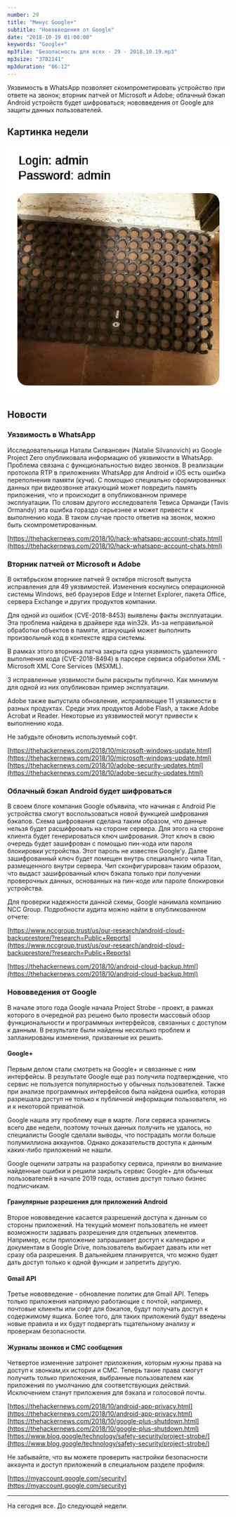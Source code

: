 ```yaml
---
number: 29
title: "Минус Google+"
subtitle: "Нововведения от Google"
date: "2018-10-19 01:00:00"
keywords: "Google+"
mp3file: "Безопасность для всех - 29 - 2018.10.19.mp3"
mp3size: "3782141"
mp3duration: "06:12"
---
```


Уязвимость в WhatsApp позволяет скомпрометировать устройство при ответе на звонок;
вторник патчей от Microsoft и Adobe;
облачный бэкап Android устройств будет шифроваться;
нововведения от Google для защиты данных пользователей.

<!--more-->

## Картинка недели

![Login: admin, Password: admin](/assets/images/29-login-admin-password-admin.png)

## Новости

### Уязвимость в WhatsApp

Исследовательница Натали Силванович (Natalie Silvanovich) из Google Project Zero опубликовала информацию об уязвимости в WhatsApp. Проблема связана с функциональностью видео звонков. В реализации протокола RTP в приложениях WhatsApp для Android и iOS есть ошибка переполнения памяти (кучи). С помощью специально сформированных данных при видеозвонке атакующий может повредить память приложения, что и происходит в опубликованном примере эксплуатации.  По словам другого исследователя Тевиса Орманди (Tavis Ormandy) эта ошибка гораздо серьезнее и может привести к выполнению кода. В таком случае просто ответив на звонок, можно быть скомпрометированным.

[https://thehackernews.com/2018/10/hack-whatsapp-account-chats.html](https://thehackernews.com/2018/10/hack-whatsapp-account-chats.html)

### Вторник патчей от Microsoft и Adobe

В октябрьском вторнике патчей 9 октября microsoft выпуста исправления для 49 уязвимостей. Изменения коснулись операционной системы Windows, веб браузеров Edge и Internet Explorer, пакета Office, сервера Exchange и других продуктов компании. 

Для одной из ошибок (CVE-2018-8453) выявлены факты эксплуатации. Эта проблема найдена в драйвере яда win32k. Из-за неправильной обработки объектов в памяти, атакующий может выполнить произвольный код в контексте ядра системы.

В рамках этого вторника патча закрыта одна уязвимость удаленного выполнения кода (CVE-2018-8494) в парсере сервиса обработки XML - Microsoft XML Core Services (MSXML).

3 исправленные уязвимости были раскрыты публично. Как минимум для одной из них опубликован пример эксплуатации.

Adobe также выпустила обновление, исправляющее 11 уязвимости в разных продуктах. Среди этих продуктов Adobe Flash, а также Adobe Acrobat и Reader. Некоторые из уязвимостей могут привести к выполнению кода.

Не забудьте обновить используемый софт.

[https://thehackernews.com/2018/10/microsoft-windows-update.html](https://thehackernews.com/2018/10/microsoft-windows-update.html)
[https://thehackernews.com/2018/10/adobe-security-updates.html](https://thehackernews.com/2018/10/adobe-security-updates.html)

### Облачный бэкап Android будет шифроваться

В своем блоге компания Google объявила, что начиная с Android Pie устройства смогут воспользоваться новой функцией шифрования бэкапов. Схема шифрования сделана таким образом, что данные нельзя будет расшифровать на стороне сервера. Для этого на стороне клиента будет генерироваться ключ шифрования. Этот ключ в свою очередь будет зашифрован с помощью пин-кода или пароля блокировки устройства. Этот пароль не известен Google’у. Далее зашифрованный ключ будет помещен внутрь специального чипа Titan, размещенного внутри сервера. Чип сконфигурирован таким образом, что выдаст зашифрованный ключ бэкапа только при получении проверочных данных, основанных на пин-коде или пароле блокировки устройства.

Для проверки надежности данной схемы, Google нанимала компанию NCC Group. Подробности аудита можно найти в опубликованном отчете:

[https://www.nccgroup.trust/us/our-research/android-cloud-backuprestore/?research=Public+Reports](https://www.nccgroup.trust/us/our-research/android-cloud-backuprestore/?research=Public+Reports)

[https://thehackernews.com/2018/10/android-cloud-backup.html](https://thehackernews.com/2018/10/android-cloud-backup.html)

### Нововведения от Google

В начале этого года Google начала Project Strobe - проект, в рамках которого в очередной раз решено было провести массовый обзор функциональности и программных интерфейсов, связанных с доступом к данным. В результате были найдены несколько проблем и запланированы изменения, призванные их решить.

#### Google+

Первым делом стали смотреть на Google+ и связанные с ним интерфейсы. В результате Google еще раз получила подтверждение, что сервис не пользуется популярностью у обычных пользователей. Также при анализе программных интерфейсов была найдена ошибка, которая разрешала доступ не только к публичной информации пользователя, но и к некоторой приватной.

Google нашла эту проблему еще в марте. Логи сервиса хранились всего две недели, поэтому точных данных получить не удалось, но специалисты Google сделали выводы, что пострадать могли больше полумиллиона аккаунтов. Однако доказательств доступа к данным каких-либо приложений не нашли.

Google оценили затраты на разработку сервиса, приняли во внимание найденные ошибки и решили закрыть сервис Google+ для обычных пользователей в начале 2019 года, оставив доступ только бизнес подписчикам.

#### Гранулярные разрешения для приложений Android

Второе нововведение касается разрешений доступа к данным со стороны приложений. На текущий момент пользователь не имеет возможности задавать разрешения для отдельных элементов. Например, если приложение запрашивает доступ к календарю и документам в Google Drive, пользователь выбирает давать или нет сразу оба разрешения. В дальнейшем планируется, что можно будет дать доступ только к одной функции и запретить другую. 

#### Gmail API

Третье нововведение - обновление политик для Gmail API. Теперь только приложения напрямую работающие с почтой, например, почтовые клиенты или софт для бэкапов, будут получать доступ к содержимому ящика. Более того, для таких приложений будут введены новые правила и их будут подвергать тщательному анализу и проверкам безопасности.

#### Журналы звонков и СМС сообщения

Четвертое изменение затронет приложения, которым нужны права на доступ к звонкам,их истории и СМС. Теперь такие права смогут получить только приложения, выбранные пользователем как приложения по умолчанию для соответствующих действий. Исключением станут приложения для бэкапа и голосовой почты.

[https://thehackernews.com/2018/10/android-app-privacy.html](https://thehackernews.com/2018/10/android-app-privacy.html)
[https://thehackernews.com/2018/10/google-plus-shutdown.html](https://thehackernews.com/2018/10/google-plus-shutdown.html)
[https://www.blog.google/technology/safety-security/project-strobe/](https://www.blog.google/technology/safety-security/project-strobe/)

Не забывайте, что вы можете проверить настройки безопасности аккаунта и доступ приложений в специальном разделе профиля:

[https://myaccount.google.com/security](https://myaccount.google.com/security)

---

На сегодня все. До следующей недели.

